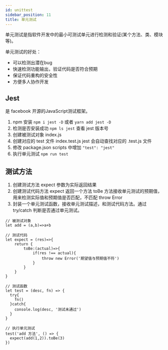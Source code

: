 ```yaml
---
id: unittest
sidebar_position: 11
title: 单元测试
---
```


单元测试是指软件开发中的最小可测试单元进行检测和验证(某个方法、类、模块等)。

单元测试的好处：
- 可以检测出潜在bug
- 快速检测功能输出，验证代码是否符合预期
- 保证代码重构的安全性
- 方便多人协作开发

## Jest 
是 facebook 开源的JavaScript测试框架。

1. npm 安装
  `npm i jest -D` 或者 `yarn add jest -D`
2. 检测是否安装成功
  `npm ls jest` 查看 jest 版本号
3. 创建被测试对象 index.js
4. 创建对应的 test 文件 index.test.js
  jest 会自动查找对应的 .test.js 文件
5. 修改 package.json
  scripts 中增加 `"test": "jest"`
6. 执行单元测试
  `npm run test`

## 测试方法
1. 创建测试方法 expect 参数为实际返回结果
2. 创建测试代码方法 expect 返回一个方法 toBe 方法接收单元测试的预期值，用来检测实际值和预期值是否匹配，不匹配 throw Error
3. 封装一个单元测试函数，接收单元测试描述，和测试代码方法。通过 try/catch 判断是否通过单元测试。
```
// 被测试对象
let add = (a,b)=>a+b
 
// 测试代码
let expect = (res)=>{
    return {
        toBe:(actual)=>{
            if(res !== actual){
                throw new Error('期望值与预期值不符')
            }
        }
    }
}

// 测试函数
let test = (desc, fn) => {
  try{
    fn()
  }catch{
    console.log(desc, '测试未通过')
  }
}

// 执行单元测试
test('add 方法', () => {
  expect(add(1,2)).toBe(3)
})
```